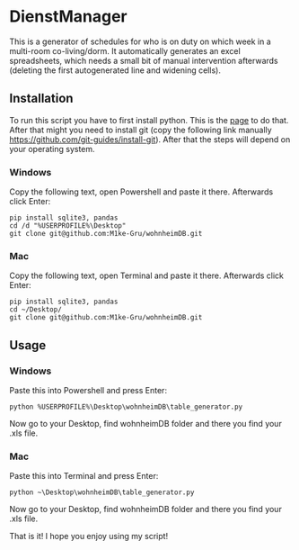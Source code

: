 # DienstManager

This is a generator of schedules for who is on duty on which week in a multi-room co-living/dorm. It automatically generates an excel spreadsheets, which needs a small bit of manual intervention afterwards (deleting the first autogenerated line and widening cells).

## Installation

To run this script you have to first install python. This is the [page](https://www.python.org/downloads/) to do that. After that might you need to install git (copy the following link manually https://github.com/git-guides/install-git). After that the steps will depend on your operating system.

### Windows

Copy the following text, open Powershell and paste it there. Afterwards click Enter:

```
pip install sqlite3, pandas
cd /d "%USERPROFILE%\Desktop"
git clone git@github.com:M1ke-Gru/wohnheimDB.git
```

### Mac

Copy the following text, open Terminal and paste it there. Afterwards click Enter:

```
pip install sqlite3, pandas
cd ~/Desktop/
git clone git@github.com:M1ke-Gru/wohnheimDB.git
```

## Usage

### Windows

Paste this into Powershell and press Enter:

```
python %USERPROFILE%\Desktop\wohnheimDB\table_generator.py 
```

Now go to your Desktop, find wohnheimDB folder and there you find your .xls file.

### Mac

Paste this into Terminal and press Enter:

```
python ~\Desktop\wohnheimDB\table_generator.py 
```

Now go to your Desktop, find wohnheimDB folder and there you find your .xls file.

That is it! I hope you enjoy using my script!
